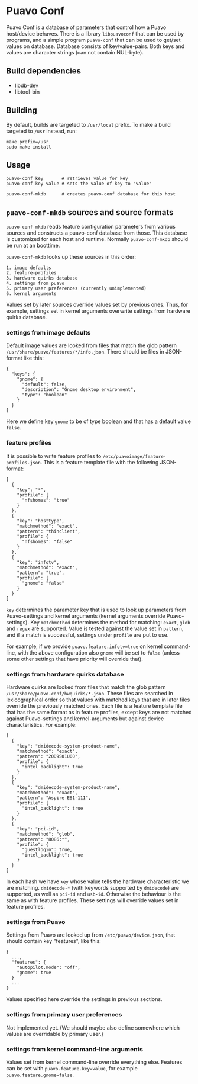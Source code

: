 # Puavo Conf

Puavo Conf is a database of parameters that control how a Puavo
host/device behaves. There is a library `libpuavoconf` that can be used
by programs, and a simple program `puavo-conf` that can be used to
get/set values on database. Database consists of key/value-pairs. Both
keys and values are character strings (can not contain NUL-byte).

## Build dependencies

- libdb-dev
- libtool-bin

## Building

By default, builds are targeted to `/usr/local` prefix. To make a build
targeted to `/usr` instead, run:

    make prefix=/usr
    sudo make install

## Usage

    puavo-conf key       # retrieves value for key
    puavo-conf key value # sets the value of key to "value"

    puavo-conf-mkdb      # creates puavo-conf database for this host

## `puavo-conf-mkdb` sources and source formats

`puavo-conf-mkdb` reads feature configuration parameters from various
sources and constructs a puavo-conf database from those.  This database
is customized for each host and runtime.  Normally `puavo-conf-mkdb`
should be run at an boottime.

`puavo-conf-mkdb` looks up these sources in this order:

    1. image defaults
    2. feature-profiles
    3. hardware quirks database
    4. settings from puavo
    5. primary user preferences (currently unimplemented)
    6. kernel arguments

Values set by later sources override values set by previous ones.  Thus,
for example, settings set in kernel arguments overwrite settings from
hardware quirks database.

### settings from image defaults

Default image values are looked from files that match the glob pattern
`/usr/share/puavo/features/*/info.json`.  There should be files in
JSON-format like this:

    {
      "keys": {
        "gnome": {
          "default": false,
          "description": "Gnome desktop environment",
          "type": "boolean"
        }
      }
    }

Here we define key `gnome` to be of type boolean and that has a default
value `false`.

### feature profiles

It is possible to write feature profiles to
`/etc/puavoimage/feature-profiles.json`.  This is a feature template
file with the following JSON-format:

    [
      {
        "key": "*",
        "profile": {
          "nfshomes": "true"
        }
      },
      {
        "key": "hosttype",
        "matchmethod": "exact",
        "pattern": "thinclient",
        "profile": {
          "nfshomes": "false"
        }
      },
      {
        "key": "infotv",
        "matchmethod": "exact",
        "pattern": "true",
        "profile": {
          "gnome": "false"
        }
      }
    ]

`key` determines the parameter key that is used to look up parameters
from Puavo-settings and kernel arguments (kernel arguments override
Puavo-settings).  Key `matchmethod` determines the method for matching:
`exact`, `glob` and `regex` are supported.  Value is tested against the
value set in `pattern`, and if a match is successful, settings under
`profile` are put to use.

For example, if we provide `puavo.feature.infotv=true` on kernel
command-line, with the above configuration also `gnome` will
be set to `false` (unless some other settings that have priority
will override that).

### settings from hardware quirks database

Hardware quirks are looked from files that match the glob pattern
`/usr/share/puavo-conf/hwquirks/*.json`. These files are searched
in lexicographical order so that values with matched keys that are in
later files override the previously matched ones.  Each file is a feature
template file that has the same format as in feature profiles,
except keys are not matched against Puavo-settings and kernel-arguments
but against device characteristics.  For example:

    [
      {
        "key": "dmidecode-system-product-name",
        "matchmethod": "exact",
        "pattern": "20D9S01U00",
        "profile": {
          "intel_backlight": true
        }
      },
      {
        "key": "dmidecode-system-product-name",
        "matchmethod": "exact",
        "pattern": "Aspire ES1-111",
        "profile": {
          "intel_backlight": true
        }
      },
      {
        "key": "pci-id",
        "matchmethod": "glob",
        "pattern": "8086:*",
        "profile": {
          "guestlogin": true,
          "intel_backlight": true
        }
      }
    ]

In each hash we have `key` whose value tells the hardware characteristic
we are matching.  `dmidecode-*` (with keywords supported by `dmidecode`)
are supported, as well as `pci-id` and `usb-id`.  Otherwise the behaviour
is the same as with feature profiles.  These settings will override
values set in feature profiles.

### settings from Puavo

Settings from Puavo are looked up from `/etc/puavo/device.json`, that
should contain key "features", like this:

    {
      ...,
      "features": {
        "autopilot.mode": "off",
        "gnome": true
      }
      ...
    }

Values specified here override the settings in previous sections.

### settings from primary user preferences

Not implemented yet.  (We should maybe also define somewhere
which values are overridable by primary user.)

### settings from kernel command-line arguments

Values set from kernel command-line override everything else.
Features can be set with `puavo.feature.key=value`, for example
`puavo.feature.gnome=false`.
